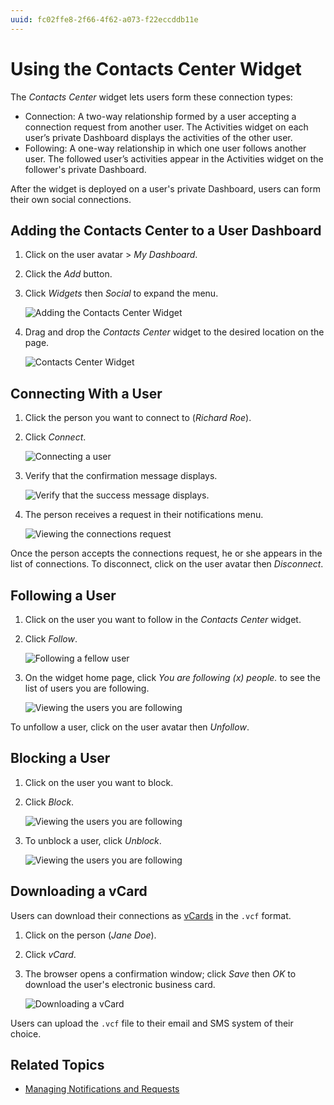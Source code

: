 ```yaml
---
uuid: fc02ffe8-2f66-4f62-a073-f22eccddb11e
---
```

# Using the Contacts Center Widget

 The _Contacts Center_ widget lets users form these connection types:

* Connection: A two-way relationship formed by a user accepting a connection request from another user. The Activities widget on each user’s private Dashboard displays the activities of the other user.
* Following: A one-way relationship in which one user follows another user. The followed user’s activities appear in the Activities widget on the follower's private Dashboard.

After the widget is deployed on a user's private Dashboard, users can form their own social connections.

## Adding the Contacts Center to a User Dashboard

1. Click on the user avatar > _My Dashboard_.
1. Click the _Add_ button.
1. Click _Widgets_ then _Social_ to expand the menu.

    ![Adding the Contacts Center Widget](./using-the-contacts-center-widget/images/12.png)

1. Drag and drop the _Contacts Center_ widget to the desired location on the page.

    ![Contacts Center Widget](./using-the-contacts-center-widget/images/02.png)

## Connecting With a User

1. Click the person you want to connect to (_Richard Roe_).
1. Click _Connect_.

    ![Connecting a user](./using-the-contacts-center-widget/images/03.png)

1. Verify that the confirmation message displays.

    ![Verify that the success message displays.](./using-the-contacts-center-widget/images/04.png)

1. The person receives a request in their notifications menu.

    ![Viewing the connections request](./using-the-contacts-center-widget/images/05.png)

Once the person accepts the connections request, he or she appears in the list of connections. To disconnect, click on the user avatar then _Disconnect_.

## Following a User

1. Click on the user you want to follow in the _Contacts Center_ widget.
1. Click _Follow_.

    ![Following a fellow user](./using-the-contacts-center-widget/images/07.png)

1. On the widget home page, click _You are following (x) people._ to see the list of users you are following.

    ![Viewing the users you are following](./using-the-contacts-center-widget/images/08.png)

To unfollow a user, click on the user avatar then _Unfollow_.

## Blocking a User

1. Click on the user you want to block.
1. Click _Block_.

    ![Viewing the users you are following](./using-the-contacts-center-widget/images/09.png)

1. To unblock a user, click _Unblock_.

    ![Viewing the users you are following](./using-the-contacts-center-widget/images/10.png)

## Downloading a vCard

Users can download their connections as [vCards](https://en.wikipedia.org/wiki/VCard) in the `.vcf` format.

1. Click on the person (_Jane Doe_).
1. Click _vCard_.
1. The browser opens a confirmation window; click _Save_ then _OK_ to download the user's electronic business card.

    ![Downloading a vCard](./using-the-contacts-center-widget/images/11.png)

Users can upload the `.vcf` file to their email and SMS system of their choice.

## Related Topics

* [Managing Notifications and Requests](../../notifications-and-requests/user-guide/managing-notifications-and-requests.md)
